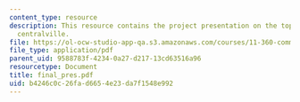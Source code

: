 ```yaml
---
content_type: resource
description: This resource contains the project presentation on the topic envisioning
  centralville.
file: https://ol-ocw-studio-app-qa.s3.amazonaws.com/courses/11-360-community-growth-and-land-use-planning-fall-2005/b4246c0c26fad6654e23da7f1548e992_final_pres.pdf
file_type: application/pdf
parent_uid: 9588783f-4234-0a27-d217-13cd63516a96
resourcetype: Document
title: final_pres.pdf
uid: b4246c0c-26fa-d665-4e23-da7f1548e992
---
```

